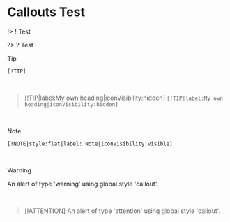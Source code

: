 # Callouts Test


!> ! Test

?> ? Test


> [!TIP]
> `[!TIP]`

<br>

> [!TIP|label:My own heading|iconVisibility:hidden]
> `[!TIP|label:My own heading|iconVisibility:hidden]`

<br>

> [!NOTE]
> `[!NOTE|style:flat|label: Note|iconVisibility:visible]`

<br>

> [!WARNING]
> An alert of type 'warning' using global style 'callout'.

<br>

> [!ATTENTION]
> An alert of type 'attention' using global style 'callout'.


